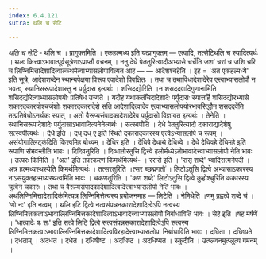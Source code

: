 ```yaml
---
index: 6.4.121
sutra: थलि च सेटि

---
```

_थलि च सेटि_ - थलि च । प्रागुक्तमिति । एकहल्मध्य इति यत्प्रागुक्तम् —  एत्वादि, तत्सेटिथलि च स्यादित्यर्थः । थलः कित्त्वाऽभावात्पूर्वसूत्रेणाऽप्राप्तौ वचनम् । ननु देधे पेततुरित्यादौअभ्यासे चर्चे॑ति जशां चरां च जशि चरि च लिण्निमित्तादेशादित्वात्कथमेत्वाभ्यासलोपावित्यत आह —  — आदेशश्चहेति । इह = 'अत एकहल्मध्ये' इति सूत्रे, आदेशशब्देन स्थान्यपेक्षया विरूप एवादेशो विवक्षितः । तथा च तथाविधादेशादेरेव एत्त्वाभ्यासलोपौ न भवतः, स्थानिसरूपादेशास्तु न पर्युदास इत्यर्थः । शसिदद्योरिति ।न शसददवादिगुणाना॑मिति शसिदद्योरेत्वाभ्यासलोपयोः प्रतिषेध उच्यते । यदीह यथाकतंचिदादेशादेः पर्युदासः स्यात्तर्हि शसिदद्योरभ्यासे शकारदकारयोश्चर्जशोः शकारदकारादेशे सति आदेशादित्वादेव एत्वाभ्यासलोपयोरभावसिद्धौन शसददवे॑ति तत्प्रतिषेधोऽनर्थकः स्यात् । अतो वैरूप्यसंपादकादेशादेरेव पर्युदासो विज्ञायत इत्यर्थः । तेनेति । स्थानिसरूपादेशादेः पर्युदासाऽभावादित्यनेनेत्यर्थः । सत्स्वपीति । देधे पेततुरित्यादौ दकाराद्यादेशेषु सत्स्वपीत्यर्थः । देधे इति । दध् दध् ए इति स्थिते दकारादकारस्य एत्त्वेऽभ्यासलोपे च रूपम् ।असंयोगाल्लिट्क॑दिति कित्त्वमिह बोध्यम् । देधिर इति । देधिषे देधाथे देधिध्वे । देधे देधिवहे देधिमहे इति रूपाणि संभवन्तीति भावः । दिदिवतुरिति । दिव्धातोरतुसि द्वित्त्वे हलोर्मध्येऽतोभावादेत्त्वाभ्यासलोपौ नेति भावः । तत्परः किमिति । 'अत' इति तपरकरणं किमर्थमित्यर्थ- । ररासे इति । 'रासृ शब्दे' भ्वादिरात्मनेपदी । अत्र हल्मध्यस्थस्येति किमर्थमित्यर्थः । तत्सरतुरिति ।त्सर च्छद्मगतौ॑ । लिटोऽतुसि द्वित्वे अभ्यासाऽकारस्य नाऽसंयुक्तहल्मध्यस्थत्वमिति भावः । चकणतुरिति । 'कण शब्दे' लिटोऽतुसि द्वित्वे कुहोश्चुरिति ककारस्य चुत्वेन चकारः । तथा च वैरूप्यसंपादकादेशादित्वादेत्त्वाभ्यासलोपौ नेति भावः । अथलिण्निमित्तादेशादिक॑मित्यत्र लिण्निमित्तेत्यस्य प्रयोजनमाह — लिटेति । नेमिथेति ।णमु प्रह्वत्वे शब्दे च॑ । 'णो नः' इति नत्वम् । थलि इटि द्वित्वे नत्वसंपन्ननकारादेशादित्वेऽपि नत्वस्य लिण्निमित्तकत्वाऽभावाल्लिण्निमित्तकादेशादित्वाऽभावादेत्त्वाभ्यासलोपौ निर्बाधाविति भावः । सेहे इति ।षह मर्षणे॑ । 'धात्वादेः षः सः' इति सत्वे लिटि द्वित्वे सत्वसंपन्नसकारादेशादित्वेऽपि सत्वस्य लिण्निमित्तकत्वाऽभावाल्लिण्निमित्तकादेशादित्वविरहादेत्त्वाभ्यासलोपा निर्बाधाविति भावः । दधिता । दधिष्यते । दधताम् । अदधत । दधेत । दधिषीष्ट । अदधिष्ट । अदधिष्यत । स्कुदीति । उत्प्लवनमुत्प्लुत्य गमनम् ।
